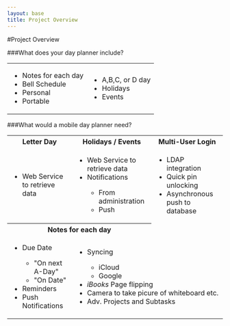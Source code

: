 ```yaml
---
layout: base
title: Project Overview
---
```

#Project Overview

###What does your day planner include?

<table border="0">
  <tr>
    <td><ul>
      <li>Notes for each day</li>
      <li>Bell Schedule</li>
      <li>Personal</li>
      <li>Portable</li>
    </ul>
    </td>
    <td><ul>
      <li>A,B,C, or D day</li>
      <li>Holidays</li>
      <li>Events</li>
    </ul>
    </td>
  </tr>
</table>

###What would a mobile day planner need?

<table>
  <tr>
    <th>Letter Day</th>
    <th>Holidays / Events</th>
    <th>Multi-User Login</th>
  </tr>
  <tr>
    <td>
      <ul>
      <li>Web Service to retrieve data</li>
    </ul>
    </td>
    <td>
      <ul>
      <li>Web Service to retrieve data</li>
      <li>Notifications</li>
      <ul>
        <li>From administration</li>
        <li>Push</li>
      </ul>
    </ul>
    </td>
    <td>
      <ul>
      <li>LDAP integration</li>
      <li>Quick pin unlocking</li>
      <li>Asynchronous push to database</li>
    </ul>
    </td>
  </tr>
  <tr>
    <th colspan="2">Notes for each day</th>
  </tr>
  <tr>
    <td>
      <ul>
        <li>Due Date</li>
        <ul>
          <li>"On next A-Day"</li>
          <li>"On Date"</li>
        </ul>
        <li>Reminders</li>
        <li>Push Notifications</li>
      </ul>
    </td>
    <td colspan="2">
      <ul>
        <li>Syncing</li>
        <ul>
          <li>iCloud</li>
          <li>Google</li>
        </ul>
        <li><em>iBooks</em> Page flipping</li>
        <li>Camera to take picure of whiteboard etc.</li>
        <li>Adv. Projects and Subtasks</li>
      </ul>
    </td>
  </tr>
</table>